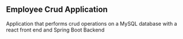 ## Employee Crud Application

Application that performs crud operations on a MySQL database with a react front end and Spring Boot Backend
